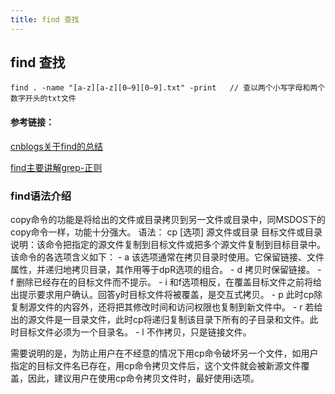 ```yaml
---
title: find 查找
---
```




## find 查找

```
find . -name "[a-z][a-z][0–9][0–9].txt" -print   // 查以两个小写字母和两个数字开头的txt文件
```



#### 参考链接：

[cnblogs关于find的总结](https://www.cnblogs.com/wanqieddy/archive/2011/06/09/2076785.html)

[find主要讲解grep-正则](https://www.cnblogs.com/skynet/archive/2010/12/25/1916873.html)



### find语法介绍

copy命令的功能是将给出的文件或目录拷贝到另一文件或目录中，同MSDOS下的copy命令一样，功能十分强大。
语法： cp [选项] 源文件或目录 目标文件或目录
说明：该命令把指定的源文件复制到目标文件或把多个源文件复制到目标目录中。
该命令的各选项含义如下：
\- a 该选项通常在拷贝目录时使用。它保留链接、文件属性，并递归地拷贝目录，其作用等于dpR选项的组合。
\- d 拷贝时保留链接。
\- f 删除已经存在的目标文件而不提示。
\- i 和f选项相反，在覆盖目标文件之前将给出提示要求用户确认。回答y时目标文件将被覆盖，是交互式拷贝。
\- p 此时cp除复制源文件的内容外，还将把其修改时间和访问权限也复制到新文件中。
\- r 若给出的源文件是一目录文件，此时cp将递归复制该目录下所有的子目录和文件。此时目标文件必须为一个目录名。
\- l 不作拷贝，只是链接文件。

需要说明的是，为防止用户在不经意的情况下用cp命令破坏另一个文件，如用户指定的目标文件名已存在，用cp命令拷贝文件后，这个文件就会被新源文件覆盖，因此，建议用户在使用cp命令拷贝文件时，最好使用i选项。